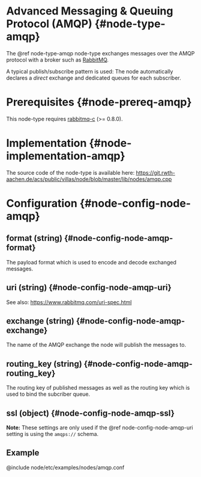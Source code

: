 # Advanced Messaging & Queuing Protocol (AMQP) {#node-type-amqp}

The @ref node-type-amqp node-type exchanges messages over the AMQP protocol with a broker such as [RabbitMQ](https://www.rabbitmq.com).

A typical publish/subscribe pattern is used:
The node automatically declares a _direct_ exchange and dedicated queues for each subscriber.

# Prerequisites {#node-prereq-amqp}

This node-type requires [rabbitmq-c](https://github.com/alanxz/rabbitmq-c) (>= 0.8.0).

# Implementation {#node-implementation-amqp}

The source code of the node-type is available here:
https://git.rwth-aachen.de/acs/public/villas/node/blob/master/lib/nodes/amqp.cpp

# Configuration {#node-config-node-amqp}

## format (string) {#node-config-node-amqp-format}

The payload format which is used to encode and decode exchanged messages.

## uri (string) {#node-config-node-amqp-uri}

See also: https://www.rabbitmq.com/uri-spec.html

## exchange (string) {#node-config-node-amqp-exchange}

The name of the AMQP exchange the node will publish the messages to.

## routing_key (string) {#node-config-node-amqp-routing_key}

The routing key of published messages as well as the routing key which is used to bind the subcriber queue.

## ssl (object) {#node-config-node-amqp-ssl}

**Note:** These settings are only used if the @ref node-config-node-amqp-uri setting is using the `amqps://` schema.

## Example

@include node/etc/examples/nodes/amqp.conf
